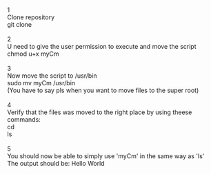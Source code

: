 1  
Clone repository\
  git clone <repository-url>\
  \
2  
U need to give the user permission to execute and move the script\
  chmod u+x myCm\
  \
3  
Now move the script to /usr/bin\
  sudo mv myCm /usr/bin\
  (You have to say pls when you want to move files to the super root)\
\
4  
Verify that the files was moved to the right place by using theese commands:\
  cd\
  ls\
\
5   
You should now be able to simply use 'myCm' in the same way as 'ls'\
  The output should be: Hello World
